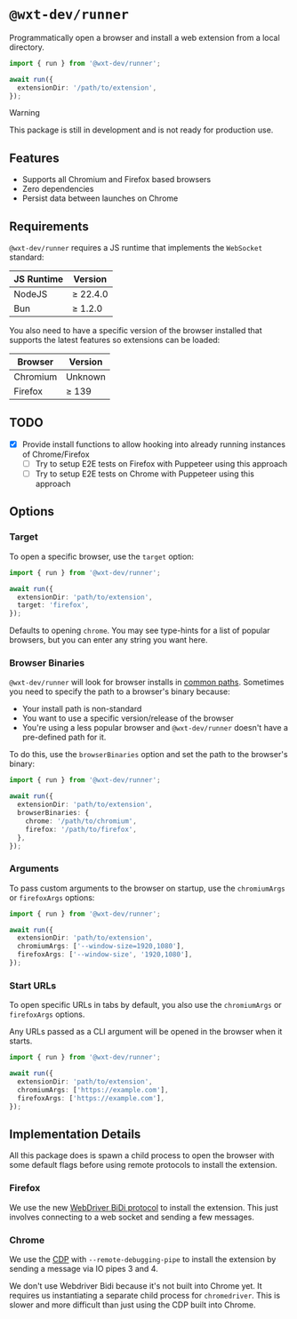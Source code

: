 # `@wxt-dev/runner`

Programmatically open a browser and install a web extension from a local directory.

```ts
import { run } from '@wxt-dev/runner';

await run({
  extensionDir: '/path/to/extension',
});
```

> [!WARNING]
> This package is still in development and is not ready for production use.

## Features

- Supports all Chromium and Firefox based browsers
- Zero dependencies
- Persist data between launches on Chrome

## Requirements

`@wxt-dev/runner` requires a JS runtime that implements the `WebSocket` standard:

| JS Runtime | Version     |
| ---------- | ----------- |
| NodeJS     | &ge; 22.4.0 |
| Bun        | &ge; 1.2.0  |

You also need to have a specific version of the browser installed that supports the latest features so extensions can be loaded:

| Browser  | Version  |
| -------- | -------- |
| Chromium | Unknown  |
| Firefox  | &ge; 139 |

## TODO

- [x] Provide install functions to allow hooking into already running instances of Chrome/Firefox
  - [ ] Try to setup E2E tests on Firefox with Puppeteer using this approach
  - [ ] Try to setup E2E tests on Chrome with Puppeteer using this approach

## Options

### Target

To open a specific browser, use the `target` option:

```ts
import { run } from '@wxt-dev/runner';

await run({
  extensionDir: 'path/to/extension',
  target: 'firefox',
});
```

Defaults to opening `chrome`. You may see type-hints for a list of popular browsers, but you can enter any string you want here.

### Browser Binaries

`@wxt-dev/runner` will look for browser installs in [common paths](https://github.com/wxt-dev/wxt/blob/runner/packages/runner/src/browser-paths.ts). Sometimes you need to specify the path to a browser's binary because:

- Your install path is non-standard
- You want to use a specific version/release of the browser
- You're using a less popular browser and `@wxt-dev/runner` doesn't have a pre-defined path for it.

To do this, use the `browserBinaries` option and set the path to the browser's binary:

```ts
import { run } from '@wxt-dev/runner';

await run({
  extensionDir: 'path/to/extension',
  browserBinaries: {
    chrome: '/path/to/chromium',
    firefox: '/path/to/firefox',
  },
});
```

### Arguments

To pass custom arguments to the browser on startup, use the `chromiumArgs` or `firefoxArgs` options:

```ts
import { run } from '@wxt-dev/runner';

await run({
  extensionDir: 'path/to/extension',
  chromiumArgs: ['--window-size=1920,1080'],
  firefoxArgs: ['--window-size', '1920,1080'],
});
```

### Start URLs

To open specific URLs in tabs by default, you also use the `chromiumArgs` or `firefoxArgs` options.

Any URLs passed as a CLI argument will be opened in the browser when it starts.

```ts
import { run } from '@wxt-dev/runner';

await run({
  extensionDir: 'path/to/extension',
  chromiumArgs: ['https://example.com'],
  firefoxArgs: ['https://example.com'],
});
```

## Implementation Details

All this package does is spawn a child process to open the browser with some default flags before using remote protocols to install the extension.

### Firefox

We use the new [WebDriver BiDi protocol](https://www.w3.org/TR/webdriver-bidi) to install the extension. This just involves connecting to a web socket and sending a few messages.

### Chrome

We use the [CDP](https://chromedevtools.github.io/devtools-protocol/) with `--remote-debugging-pipe` to install the extension by sending a message via IO pipes 3 and 4.

We don't use Webdriver Bidi because it's not built into Chrome yet. It requires us instantiating a separate child process for `chromedriver`. This is slower and more difficult than just using the CDP built into Chrome.
